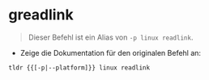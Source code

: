 # greadlink

> Dieser Befehl ist ein Alias von `-p linux readlink`.

- Zeige die Dokumentation für den originalen Befehl an:

`tldr {{[-p|--platform]}} linux readlink`
